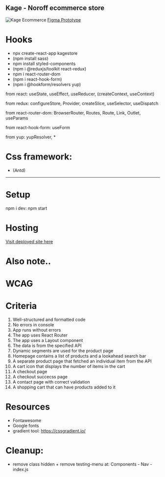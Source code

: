## Kage - Noroff ecommerce store

![Kage Ecommerce](https://images.unsplash.com/photo-1586880244406-556ebe35f282?ixlib=rb-4.0.3&ixid=MnwxMjA3fDB8MHxwaG90by1wYWdlfHx8fGVufDB8fHx8&auto=format&fit=crop&w=387&q=80 "Kage Ecommerce")
[Figma Prototype](https://www.figma.com/file/XAXrsCqGQJcvq5Ut2LHbBg/E-com-store---React-CA?node-id=1%3A4&t=HYWoymzXJ3qyrxIe-1 "Kage Ecommerce")

# Hooks

- npx create-react-app kagestore
- (npm install sass)
- npm install styled-components
- (npm i @reduxjs/toolkit react-redux)
- npm i react-router-dom
- (npm i react-hook-form)
- (npm i @hookform/resolvers yup)

from react: useState, useEffect, useReducer, (createContext, useContext)

from redux: configureStore, Provider, createSlice, useSelector, useDispatch

from react-router-dom: BrowserRouter, Routes, Route, Link, Outlet, useParams

from react-hook-form: useForm

from yup: yupResolver, \*

# Css framework:

- (Antd)

---

# Setup

npm i
dev: npm start

# Hosting

[Visit deployed site here](https://woodz.netlify.app "Kage Ecommerce")

# Also note..

# WCAG

# Criteria

1. Well-structured and formatted code
2. No errors in console
3. App runs without errors
4. The app uses React Router
5. The app uses a Layout component
6. The data is from the specified API
7. Dynamic segments are used for the product page
8. Homepage contains a list of products and a lookahead search bar
9. A separate product page that fetched an individual item from the API
10. A cart icon that displays the number of items in the cart
11. A checkout page
12. A checkout succecss page
13. A contact page with correct validation
14. A shopping cart that can have products added to it

# Resources

- Fontawesome
- Google fonts
- gradient tool: https://cssgradient.io/

# Cleanup:

- remove class hidden + remove testing-menu at:
  Components - Nav - index.js
